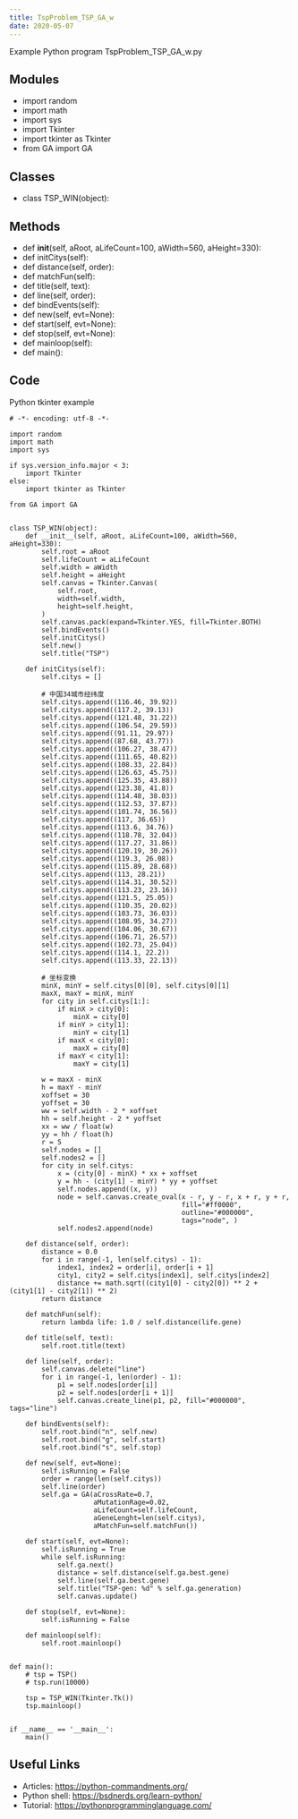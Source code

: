 ```yaml
---
title: TspProblem_TSP_GA_w
date: 2020-05-07
---
```

Example Python program TspProblem_TSP_GA_w.py

## Modules

* import random
* import math
* import sys
* import Tkinter
* import tkinter as Tkinter
* from GA import GA

## Classes

* class TSP_WIN(object):

## Methods

* def __init__(self, aRoot, aLifeCount=100, aWidth=560, aHeight=330):
* def initCitys(self):
* def distance(self, order):
* def matchFun(self):
* def title(self, text):
* def line(self, order):
* def bindEvents(self):
* def new(self, evt=None):
* def start(self, evt=None):
* def stop(self, evt=None):
* def mainloop(self):
* def main():

## Code

Python tkinter example

    # -*- encoding: utf-8 -*-
    
    import random
    import math
    import sys
    
    if sys.version_info.major < 3:
        import Tkinter
    else:
        import tkinter as Tkinter
    
    from GA import GA
    
    
    class TSP_WIN(object):
        def __init__(self, aRoot, aLifeCount=100, aWidth=560, aHeight=330):
            self.root = aRoot
            self.lifeCount = aLifeCount
            self.width = aWidth
            self.height = aHeight
            self.canvas = Tkinter.Canvas(
                self.root,
                width=self.width,
                height=self.height,
            )
            self.canvas.pack(expand=Tkinter.YES, fill=Tkinter.BOTH)
            self.bindEvents()
            self.initCitys()
            self.new()
            self.title("TSP")
    
        def initCitys(self):
            self.citys = []
    
            # 中国34城市经纬度
            self.citys.append((116.46, 39.92))
            self.citys.append((117.2, 39.13))
            self.citys.append((121.48, 31.22))
            self.citys.append((106.54, 29.59))
            self.citys.append((91.11, 29.97))
            self.citys.append((87.68, 43.77))
            self.citys.append((106.27, 38.47))
            self.citys.append((111.65, 40.82))
            self.citys.append((108.33, 22.84))
            self.citys.append((126.63, 45.75))
            self.citys.append((125.35, 43.88))
            self.citys.append((123.38, 41.8))
            self.citys.append((114.48, 38.03))
            self.citys.append((112.53, 37.87))
            self.citys.append((101.74, 36.56))
            self.citys.append((117, 36.65))
            self.citys.append((113.6, 34.76))
            self.citys.append((118.78, 32.04))
            self.citys.append((117.27, 31.86))
            self.citys.append((120.19, 30.26))
            self.citys.append((119.3, 26.08))
            self.citys.append((115.89, 28.68))
            self.citys.append((113, 28.21))
            self.citys.append((114.31, 30.52))
            self.citys.append((113.23, 23.16))
            self.citys.append((121.5, 25.05))
            self.citys.append((110.35, 20.02))
            self.citys.append((103.73, 36.03))
            self.citys.append((108.95, 34.27))
            self.citys.append((104.06, 30.67))
            self.citys.append((106.71, 26.57))
            self.citys.append((102.73, 25.04))
            self.citys.append((114.1, 22.2))
            self.citys.append((113.33, 22.13))
    
            # 坐标变换
            minX, minY = self.citys[0][0], self.citys[0][1]
            maxX, maxY = minX, minY
            for city in self.citys[1:]:
                if minX > city[0]:
                    minX = city[0]
                if minY > city[1]:
                    minY = city[1]
                if maxX < city[0]:
                    maxX = city[0]
                if maxY < city[1]:
                    maxY = city[1]
    
            w = maxX - minX
            h = maxY - minY
            xoffset = 30
            yoffset = 30
            ww = self.width - 2 * xoffset
            hh = self.height - 2 * yoffset
            xx = ww / float(w)
            yy = hh / float(h)
            r = 5
            self.nodes = []
            self.nodes2 = []
            for city in self.citys:
                x = (city[0] - minX) * xx + xoffset
                y = hh - (city[1] - minY) * yy + yoffset
                self.nodes.append((x, y))
                node = self.canvas.create_oval(x - r, y - r, x + r, y + r,
                                               fill="#ff0000",
                                               outline="#000000",
                                               tags="node", )
                self.nodes2.append(node)
    
        def distance(self, order):
            distance = 0.0
            for i in range(-1, len(self.citys) - 1):
                index1, index2 = order[i], order[i + 1]
                city1, city2 = self.citys[index1], self.citys[index2]
                distance += math.sqrt((city1[0] - city2[0]) ** 2 + (city1[1] - city2[1]) ** 2)
            return distance
    
        def matchFun(self):
            return lambda life: 1.0 / self.distance(life.gene)
    
        def title(self, text):
            self.root.title(text)
    
        def line(self, order):
            self.canvas.delete("line")
            for i in range(-1, len(order) - 1):
                p1 = self.nodes[order[i]]
                p2 = self.nodes[order[i + 1]]
                self.canvas.create_line(p1, p2, fill="#000000", tags="line")
    
        def bindEvents(self):
            self.root.bind("n", self.new)
            self.root.bind("g", self.start)
            self.root.bind("s", self.stop)
    
        def new(self, evt=None):
            self.isRunning = False
            order = range(len(self.citys))
            self.line(order)
            self.ga = GA(aCrossRate=0.7,
                         aMutationRage=0.02,
                         aLifeCount=self.lifeCount,
                         aGeneLenght=len(self.citys),
                         aMatchFun=self.matchFun())
    
        def start(self, evt=None):
            self.isRunning = True
            while self.isRunning:
                self.ga.next()
                distance = self.distance(self.ga.best.gene)
                self.line(self.ga.best.gene)
                self.title("TSP-gen: %d" % self.ga.generation)
                self.canvas.update()
    
        def stop(self, evt=None):
            self.isRunning = False
    
        def mainloop(self):
            self.root.mainloop()
    
    
    def main():
        # tsp = TSP()
        # tsp.run(10000)
    
        tsp = TSP_WIN(Tkinter.Tk())
        tsp.mainloop()
    
    
    if __name__ == '__main__':
        main()

## Useful Links

- Articles: https://python-commandments.org/
- Python shell: https://bsdnerds.org/learn-python/
- Tutorial: https://pythonprogramminglanguage.com/
